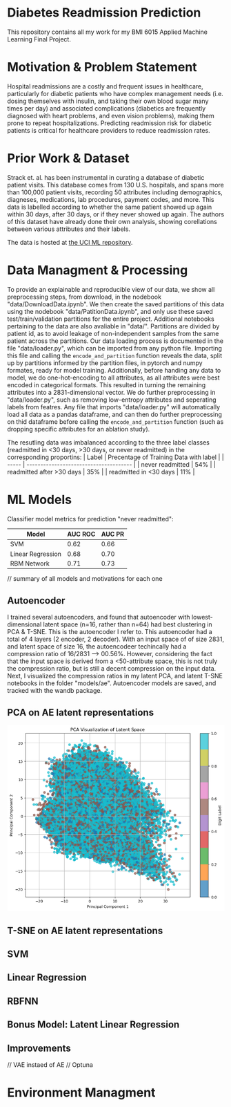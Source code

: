 # Diabetes Readmission Prediction

This repository contains all my work for my BMI 6015 Applied Machine Learning Final Project.

# Motivation & Problem Statement

Hospital readmissions are a costly and frequent issues in healthcare, particularly for diabetic patients who have complex management needs (i.e. dosing themselves with insulin, and taking their own blood sugar many times per day) and associated complications (diabetics are frequently diagnosed with heart problems, and even vision problems), making them prone to repeat hospitalizations. Predicting readmission risk for diabetic patients is critical for healthcare providers to reduce readmission rates.

# Prior Work & Dataset

Strack et. al. has been instrumental in curating a database of diabetic patient visits. This database comes from 130 U.S. hospitals, and spans more than 100,000 patient visits, recording 50 attributes including demographics, diagneses, medications, lab procedures, payment codes, and more. This data is labelled according to whether the same patient showed up again within 30 days, after 30 days, or if they never showed up again. The authors of this dataset have already done their own analysis, showing corellations between various attributes and their labels. 

The data is hosted at [the UCI ML repository](https://archive.ics.uci.edu/dataset/296/diabetes+130-us+hospitals+for+years+1999-2008).

# Data Managment & Processing

To provide an explainable and reproducible view of our data, we show all preprocessing steps, from download, in the nodebook "data/DownloadData.ipynb". We then create the saved partitions of this data using the nodebook "data/PatitionData.ipynb", and only use these saved test/train/validation partitions for the entire project. Additional notebooks pertaining to the data are also avaliable in "data/". Partitions are divided by patient id, as to avoid leakage of non-independent samples from the same patient across the partitions. Our data loading process is documented in the file "data/loader.py", which can be imported from any python file. Importing this file and calling the `encode_and_partition` function reveals the data, split up by partitions informed by the partition files, in pytorch and numpy formates, ready for model training. Additionally, before handing any data to model, we do one-hot-encoding to all attributes, as all attributes were best encoded in categorical formats. This resulted in turning the remaining attributes into a 2831-dimensional vector. We do further preprocessing in "data/loader.py", such as removing low-entropy attributes and seperating labels from featres. Any file that imports "data/loader.py" will automatically load all data as a pandas dataframe, and can then do further preprocessing on thid dataframe before calling the `encode_and_partition` function (such as dropping specific attributes for an ablation study).

The resutling data was imbalanced according to the three label classes (readmitted in <30 days, >30 days, or never readmitted) in the corresponding proportins:
| Label                     | Precentage of Training Data with label |
| -----                     | -------------------------------------- |
| never readmitted          | 54% |
| readmitted after >30 days | 35% |
| readmitted in <30 days    | 11% |

# ML Models

Classifier model metrics for prediction "never readmitted":

| Model             | AUC ROC | AUC PR |
| -----             | ------- | ------ |
| SVM               | 0.62    | 0.66   |
| Linear Regression | 0.68    | 0.70   |
| RBM Network       | 0.71    | 0.73   |

// summary of all models and motivations for each one

## Autoencoder

I trained several autoencoders, and found that autoencoder with lowest-dimensional latent space (n=16, rather than n=64) had best clustering in PCA & T-SNE. This is the autoencoder I refer to. This autoencoder had a total of 4 layers (2 encoder, 2 decoder). With an input space of of size 2831, and latent space of size 16, the autoencodeer techincally had a compression ratio of 16/2831 --> 00.56%. However, considering the fact that the input space is derived from a <50-attribute space, this is not truly the compression ratio, but is still a decent compression on the input data. Next, I visualized the compression ratios in my latent PCA, and latent T-SNE notebooks in the folder "models/ae". Autoencoder models are saved, and tracked with the wandb package.

## PCA on AE latent representations

![PCA](assets/latent_pca.png)



## T-SNE on AE latent representations

## SVM

## Linear Regression

## RBFNN

## Bonus Model: Latent Linear Regression

## Improvements

// VAE instaed of AE
// Optuna


# Environment Managment